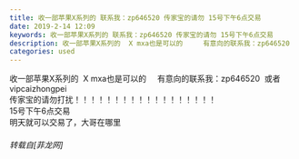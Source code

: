 ```yaml
---
title: 收一部苹果X系列的 联系我：zp646520 传家宝的请勿 15号下午6点交易
date: 2019-2-14 12:09
keywords: 收一部苹果X系列的 联系我：zp646520 传家宝的请勿 15号下午6点交易
description: 收一部苹果X系列的  X mxa也是可以的     有意向的联系我：zp646520  或者vipcaizhongpei传家宝的请勿打扰！！！！！！！！！！！！！！！！！！15号下午6点交易明天就可以交易了，大哥在哪里
categories: used
---
```

<td class="t_f" id="postmessage_3000638">

收一部苹果X系列的  X mxa也是可以的     有意向的联系我：zp646520  或者vipcaizhongpei<br/>
传家宝的请勿打扰！！！！！！！！！！！！！！！！！！<br/>
15号下午6点交易<br/>
明天就可以交易了，大哥在哪里</td>
###### 转载自[菲龙网]